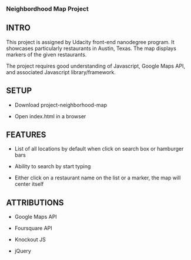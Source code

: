 ### Neighbordhood Map Project

## INTRO

This project is assigned by Udacity front-end nanodegree program. It showcases particularly restaurants in Austin, Texas. The map displays markers of the given restaurants. 

The project requires good understanding of Javascript, Google Maps API, and associated Javascript library/framework.   

## SETUP

- Download project-neighborhood-map

- Open index.html in a browser 

## FEATURES

- List of all locations by default when click on search box or hamburger bars

- Ability to search by start typing

- Either click on a restaurant name on the list or a marker, the map will center itself

## ATTRIBUTIONS

- Google Maps API

- Foursquare API

- Knockout JS

- jQuery


